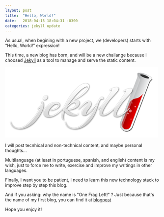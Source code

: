 ```yaml
---
layout: post
title:  "Hello, World!"
date:   2018-04-15 18:04:31 -0300
categories: jekyll update
---
```

As usual, when begining with a new project, we (developers) starts with “Hello, World!” expression!

This time, a new blog has born, and will be a new challange because I choosed [Jekyll][jekyll-site] as a tool to manage and serve the static content.

![Jekyll Logo](/blog/assets/img/logo-jekyll.png)

I will post tecnhical and non-technical content, and maybe personal thoughts...

Multilanguage (at least in portuguese, spanish, and english) content is my wish, just to force me to write, exercise and improve my writings in other languages.

Finally, I want you to be patient, I need to learn this new technology stack to improve step by step this blog.

And if you asking: why the name is "One Frag Left!" ?
Just because that's the name of my first blog, you can find it at [blogpost][jfunez-blogspot]

Hope you enjoy it!

[jekyll-site]: https://jekyllrb.com/
[jfunez-blogspot]: http://jfunez.blogspot.com/
